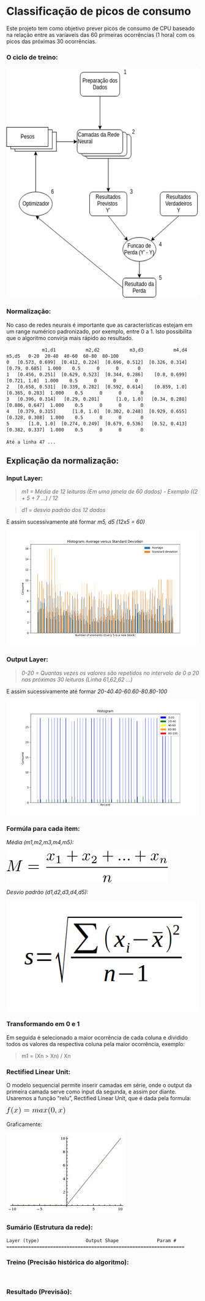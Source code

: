 # Classificação de picos de consumo

Este projeto tem como objetivo prever picos de consumo de CPU baseado na relação entre as varíaveis das 60 primeiras ocorrências (1 hora) com os picos das próximas 30 ocorrências.

### O ciclo de treino:

<img src="https://github.com/vinhali/advanced_monitoring/blob/master/neural-network/classification/img/estrutura.png?raw=true" width="500px" height="600px">

### Normalização:

No caso de redes neurais é importante que as características
estejam em um range numérico padronizado, por exemplo, entre 0 a 1. Isto possibilita que o algoritmo convirja mais rápido ao resultado.

                 m1,d1           m2,d2           m3,d3           m4,d4           m5,d5   0-20  20-40  40-60  60-80  80-100
    0   [0.573, 0.699]  [0.412, 0.224]  [0.696, 0.512]  [0.326, 0.314]   [0.79, 0.685]  1.000    0.5      0      0       0
    1   [0.456, 0.251]  [0.629, 0.523]  [0.344, 0.286]    [0.8, 0.699]    [0.721, 1.0]  1.000    0.5      0      0       0
    2   [0.658, 0.531]  [0.339, 0.282]  [0.592, 0.614]    [0.859, 1.0]  [0.365, 0.283]  1.000    0.5      0      0       0
    3   [0.396, 0.314]   [0.29, 0.201]      [1.0, 1.0]   [0.34, 0.288]  [0.886, 0.647]  1.000    0.5      0      0       0
    4   [0.379, 0.315]      [1.0, 1.0]  [0.302, 0.248]  [0.929, 0.655]  [0.328, 0.308]  1.000    0.5      0      0       0
    5       [1.0, 1.0]  [0.274, 0.249]  [0.679, 0.536]   [0.52, 0.413]  [0.382, 0.337]  1.000    0.5      0      0       0

    Até a linha 47 ...
    
## Explicação da normalização:
 
### Input Layer:

> *m1 = Média de 12 leituras (Em uma janela de 60 dados) - Exemplo ((2 + 5 + 7 ...) / 12*

> *d1 = desvio padrão dos 12 dados*

E assim sucessivamente até formar *m5, d5 (12x5 = 60)*

<img src="https://github.com/vinhali/advanced_monitoring/blob/master/neural-network/classification/img/input_layer.png?raw=true" width="600px" height="300px"/>

### Output Layer:

> *0-20 = Quantas vezes os valores são repetidos no intervalo de 0 a 20 nas próximas 30 leituras (Linha 61,62,62 ...)*

E assim sucessivamente até formar *20-40.40-60.60-80.80-100*

<img src="https://github.com/vinhali/advanced_monitoring/blob/master/neural-network/classification/img/output_layer.png?raw=true" width="600px" height="300px"/>

### Formúla para cada item:

*Média (m1,m2,m3,m4,m5):*

<img src="https://github.com/vinhali/advanced_monitoring/blob/master/neural-network/classification/img/mat5.png?raw=true"/>

*Desvio padrão (d1,d2,d3,d4,d5):*

<img src="https://github.com/vinhali/advanced_monitoring/blob/master/neural-network/classification/img/mat4.png?raw=true"/>

### Transformando em 0 e 1

Em seguida é selecionado a maior ocorrência de cada coluna e dividido todos os valores da respectiva coluna pela maior ocorrência, exemplo:

> m1 = (Xn > Xn) / Xn

### Rectified Linear Unit:

O modelo sequencial permite inserir camadas em série, onde o output da primeira camada serve como input da segunda, e assim por diante. Usaremos a função “relu”, Rectified Linear Unit, que é dada pela formula:

<img src="https://github.com/vinhali/advanced_monitoring/blob/master/neural-network/classification/img/mat2.png?raw=true"/>

Graficamente:

<img src="https://github.com/vinhali/advanced_monitoring/blob/master/neural-network/classification/img/mat3.jpeg?raw=true"/>

### Sumário (Estrutura da rede):

    Layer (type)                 Output Shape              Param #
    =================================================================
    
### Treino (Precisão histórica do algoritmo):

<img src="">

### Resultado (Previsão):

<img src="">
